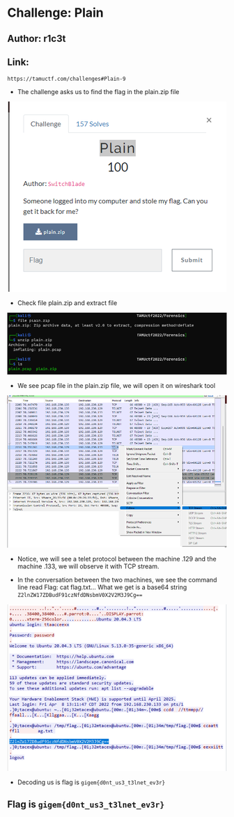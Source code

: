 # Challenge: Plain
## Author: r1c3t
## Link: 
    https://tamuctf.com/challenges#Plain-9

- The challenge asks us to find the flag in the plain.zip file
<p align="center"><img src="./images/plain1.png"></p>

- Check file plain.zip and extract file
<p align="center"><img src="./images/plain2.png"></p>

- We see pcap file in the plain.zip file, we will open it on wireshark tool
<p align="center"><img src="./images/plain3.png"></p>

- Notice, we will see a telet protocol between the machine .129 and the machine .133, we will observe it with TCP stream.

- In the conversation between the two machines, we see the command line read Flag: cat flag.txt... What we get is a base64 string `Z2lnZW17ZDBudF91czNfdDNsbmV0X2V2M3J9Cg==`
<p align="center"><img src="./images/plain4.png"></p>

- Decoding us is flag is `gigem{d0nt_us3_t3lnet_ev3r}`

## Flag is `gigem{d0nt_us3_t3lnet_ev3r}`